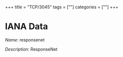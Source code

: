 +++
title = "TCP/3045"
tags = [""]
categories = [""]
+++

# IANA Data

_Name:_ responsenet

_Description:_ ResponseNet

